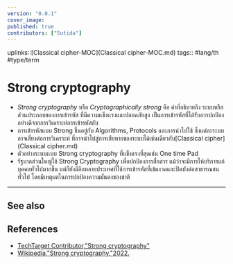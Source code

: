 ```yaml
---
version: "0.0.1"
cover_image:
published: true
contributors: ["Sutida"]
---
```

uplinks::[Classical cipher-MOC](Classical cipher-MOC.md)
tags:: #lang/th #type/term 

# Strong cryptography
- *Strong cryptography* หรือ *Cryptographically strong* คือ คำที่อธิบายถึง ระบบหรือส่วนประกอบของการเข้ารหัส ที่มีความเเข็งเเรงและปลอดภัยสูง เป็นการเข้ารหัสที่ได้รับการปกป้องอย่างดีจากการวิเคราะห์การเข้ารหัสลับ 
- การเข้ารหัสแบบ Strong ขึ้นอยู่กับ Algorithms, Protocols และการนำไปใช้ ซึ่งแต่ละระบบอาจเสี่ยงต่อการวิเคราะห์ ที่อาจนำไปสู่การเสียหายของระบบได้เช่นเดียวกับ[Classical cipher](Classical cipher.md)
- ตัวอย่างระบบเเบบ Strong cryptography ที่แข็งแรงที่สุดเช่น One time Pad
- รัฐบาลส่วนใหญ่ใช้ Strong Cryptography เพื่อปกป้องการสื่อสาร แม้ว่าจะมีการให้บริการแก่บุคคลทั่วไปมากขึ้น แต่ก็ยังมีอีกหลายประเทศที่ใช้การเข้ารหัสที่เข้มงวดและปิดบังต่อสาธารณชนทั่วไป โดยมีเหตุผลในการปกป้องความมั่นคงของชาติ
---
## See also
## References
-   [TechTarget Contributor,"Strong cryptography"](https://www.techtarget.com/searchsecurity/definition/strong-cryptography)
-   [Wikipedia,"Strong cryptography,"2022.](https://en.wikipedia.org/wiki/Strong_cryptography)
